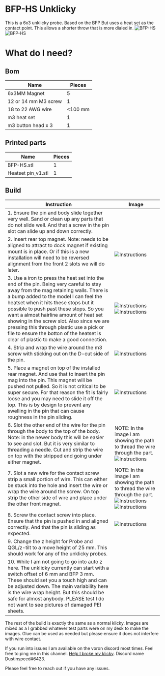# BFP-HS Unklicky

This is a 6x3 unklicky probe. Based on the BFP But uses a heat set as the contact point. This allows a shorter throw that is more dialed in. 
![BFP-HS](https://github.com/majarspeed/Unklicky/raw/main/pictures/HS_render.jpg "BFP-HS")
![BFP-HS](https://github.com/majarspeed/Unklicky/raw/main/pictures/HS_pin_cad.png "BFP-HS")

# What do I need?

## Bom
| Name | Pieces |
| ------ | ------ |
| 6x3MM Magnet | 5|
|12 or 14 mm M3 screw| 1|
|18 to 22 AWG wire| <100 mm|
|m3 heat set | 1|
|m3 button head x 3   | 1| 


## Printed parts
| Name | Pieces |
| ------ | ------ |
| BFP-HS.stl | 1|
|Heatset pin_v1.stl| 1|

## Build
| Instruction | Image |
| ------ | ------ |
|1. Ensure the pin and body slide together very well. Sand or clean up any parts that do not slide well. And that a screw in the pin slot can slide up and down correctly.| |  
|2. Insert rear top magnet. Note: needs to be aligned to attract to dock magnet if existing mount is in place. Or if this is a new installation will need to be reversed alignment from the front 2 slots we will do later.|![Instructions](https://github.com/majarspeed/Unklicky/raw/main/pictures/top_mag.jpg "Instructions")|
|3. Use a iron to press the heat set into the end of the pin. Being very careful to stay away from the mag retaining walls. There is a bump added to the model I can feel the heatset when it hits these stops but it possible to push past these stops. So you want a almost hairline amount of heat set showing in the screw slot. Also since we are pressing this through plastic use a pick or file to ensure the botton of the heatset is clear of plastic to make a good connection.|![Instructions](https://github.com/majarspeed/Unklicky/raw/main/pictures/HS_fit.jpg "Instructions")![Instructions](https://github.com/majarspeed/Unklicky/raw/main/pictures/HS_Stop.jpg "Instructions")|
|4. Strip and wrap the wire around the m3 screw with sticking out on the D-cut side of the pin.|![Instructions](https://github.com/majarspeed/Unklicky/raw/main/pictures/Ex_pin.jpg "Instructions")|
|5. Place a magnet on top of the installed rear magnet. And use that to insert the pin mag into the pin. This magnet will be pushed not pulled. So it is not critical to be super secure. For that reason the fit is fairly loose and you may need to slide it off the top. This is by design to prevent any swelling in the pin that can cause roughness in the pin sliding.|![Instructions](https://github.com/majarspeed/Unklicky/raw/main/pictures/mag_pin.jpg "Instructions")|
|6. Slot the other end of the wire for the pin through the body to the top of the body. Note: in the newer body this will be easier to see and slot. But it is very similar to threading a needle. Cut and strip the wire on top with the stripped end going under either magnet.| NOTE: In the image I am showing the path to thread the wire through the part. ![Instructions](https://github.com/majarspeed/Unklicky/raw/main/pictures/bottom_thread_hole.jpg "Instructions")|
|7. Slot a new wire for the contact screw strip a small portion of wire. This can either be stuck into the hole and insert the wire or wrap the wire around the screw. On top strip the other side of wire and place under the other front magnet.| NOTE: In the image I am showing the path to thread the wire through the part.![Instructions](https://github.com/majarspeed/Unklicky/raw/main/pictures/front_thread_hole.jpg "Instructions") ![Instructions](https://github.com/majarspeed/Unklicky/raw/main/pictures/top_wired.jpg "Instructions")|
|8. Screw the contact screw into place. Ensure that the pin is pushed in and aligned correctly. And that the pin is sliding as expected.| ![Instructions](https://github.com/majarspeed/Unklicky/raw/main/pictures/front_screw.jpg "Instructions")|
|9. Change the z height for Probe and QGL/z-tilt to a move height of 25 mm. This should work for any of the unklicky probes.| |
|10. While I am not going to go into auto z here. The unklicky currently can start with a switch offset of 6 mm and BFP 3 mm. These should set you a touch high and can be adjusted down. The main variability here is the wire wrap height. But this should be safe for almost anybody. PLEASE test I do not want to see pictures of damaged PEI sheets. | |


The rest of the build is exactly the same as a normal klicky. Images are mixed as a I grabbed whatever test parts were on my desk to make the images. 
Glue can be used as needed but please ensure it does not interfere with wire contact. 


If you run into issues I am available on the voron discord most times. Feel free to ping me in this channel.  [Help I broke my klicky](https://discord.com/channels/460117602945990666/969563854071799818). Discord name Dustinspeed#6423. 

Please feel free to reach out if you have any issues. 

